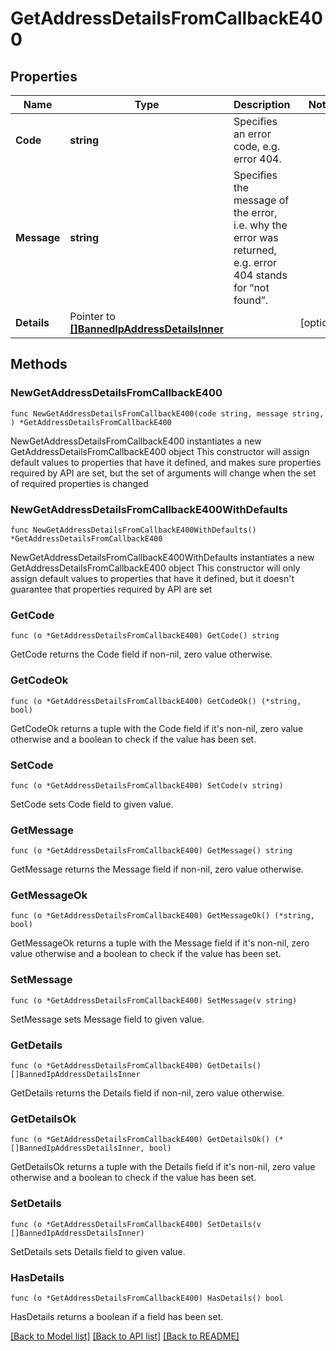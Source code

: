 # GetAddressDetailsFromCallbackE400

## Properties

Name | Type | Description | Notes
------------ | ------------- | ------------- | -------------
**Code** | **string** | Specifies an error code, e.g. error 404. | 
**Message** | **string** | Specifies the message of the error, i.e. why the error was returned, e.g. error 404 stands for “not found”. | 
**Details** | Pointer to [**[]BannedIpAddressDetailsInner**](BannedIpAddressDetailsInner.md) |  | [optional] 

## Methods

### NewGetAddressDetailsFromCallbackE400

`func NewGetAddressDetailsFromCallbackE400(code string, message string, ) *GetAddressDetailsFromCallbackE400`

NewGetAddressDetailsFromCallbackE400 instantiates a new GetAddressDetailsFromCallbackE400 object
This constructor will assign default values to properties that have it defined,
and makes sure properties required by API are set, but the set of arguments
will change when the set of required properties is changed

### NewGetAddressDetailsFromCallbackE400WithDefaults

`func NewGetAddressDetailsFromCallbackE400WithDefaults() *GetAddressDetailsFromCallbackE400`

NewGetAddressDetailsFromCallbackE400WithDefaults instantiates a new GetAddressDetailsFromCallbackE400 object
This constructor will only assign default values to properties that have it defined,
but it doesn't guarantee that properties required by API are set

### GetCode

`func (o *GetAddressDetailsFromCallbackE400) GetCode() string`

GetCode returns the Code field if non-nil, zero value otherwise.

### GetCodeOk

`func (o *GetAddressDetailsFromCallbackE400) GetCodeOk() (*string, bool)`

GetCodeOk returns a tuple with the Code field if it's non-nil, zero value otherwise
and a boolean to check if the value has been set.

### SetCode

`func (o *GetAddressDetailsFromCallbackE400) SetCode(v string)`

SetCode sets Code field to given value.


### GetMessage

`func (o *GetAddressDetailsFromCallbackE400) GetMessage() string`

GetMessage returns the Message field if non-nil, zero value otherwise.

### GetMessageOk

`func (o *GetAddressDetailsFromCallbackE400) GetMessageOk() (*string, bool)`

GetMessageOk returns a tuple with the Message field if it's non-nil, zero value otherwise
and a boolean to check if the value has been set.

### SetMessage

`func (o *GetAddressDetailsFromCallbackE400) SetMessage(v string)`

SetMessage sets Message field to given value.


### GetDetails

`func (o *GetAddressDetailsFromCallbackE400) GetDetails() []BannedIpAddressDetailsInner`

GetDetails returns the Details field if non-nil, zero value otherwise.

### GetDetailsOk

`func (o *GetAddressDetailsFromCallbackE400) GetDetailsOk() (*[]BannedIpAddressDetailsInner, bool)`

GetDetailsOk returns a tuple with the Details field if it's non-nil, zero value otherwise
and a boolean to check if the value has been set.

### SetDetails

`func (o *GetAddressDetailsFromCallbackE400) SetDetails(v []BannedIpAddressDetailsInner)`

SetDetails sets Details field to given value.

### HasDetails

`func (o *GetAddressDetailsFromCallbackE400) HasDetails() bool`

HasDetails returns a boolean if a field has been set.


[[Back to Model list]](../README.md#documentation-for-models) [[Back to API list]](../README.md#documentation-for-api-endpoints) [[Back to README]](../README.md)


